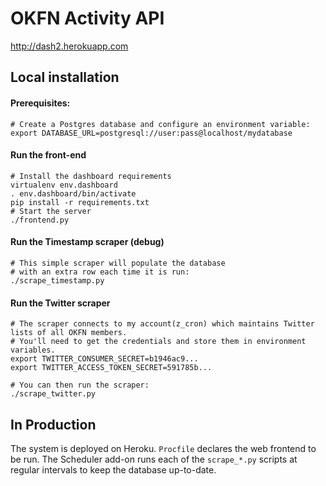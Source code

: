 # OKFN Activity API

http://dash2.herokuapp.com

## Local installation

#### Prerequisites:
 
    # Create a Postgres database and configure an environment variable:
    export DATABASE_URL=postgresql://user:pass@localhost/mydatabase 

#### Run the front-end

    # Install the dashboard requirements
    virtualenv env.dashboard
    . env.dashboard/bin/activate
    pip install -r requirements.txt
    # Start the server
    ./frontend.py

#### Run the Timestamp scraper (debug)

    # This simple scraper will populate the database 
    # with an extra row each time it is run:
    ./scrape_timestamp.py

#### Run the Twitter scraper

    # The scraper connects to my account(z_cron) which maintains Twitter lists of all OKFN members.
    # You'll need to get the credentials and store them in environment variables.
    export TWITTER_CONSUMER_SECRET=b1946ac9...
    export TWITTER_ACCESS_TOKEN_SECRET=591785b...
    
    # You can then run the scraper:
    ./scrape_twitter.py

In Production
-------------
The system is deployed on Heroku. `Procfile` declares the web frontend to be run. The Scheduler add-on runs each of the `scrape_*.py` scripts at regular intervals to keep the database up-to-date.
